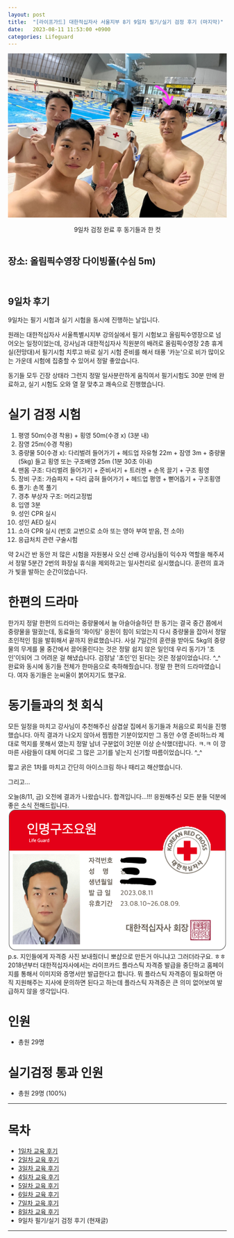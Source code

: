 ```yaml
---
layout: post
title:  "[라이프가드] 대한적십자사 서울지부 8기 9일차 필기/실기 검정 후기 (마지막)"
date:   2023-08-11 11:53:00 +0900
categories: Lifeguard
---
```


![9일차 검정 완료 후 동기들과 한 컷](https://github.com/neoroman/neoroman.github.io/raw/main/_images/lifeguard/Lifeguard-day9.jpg)
<center>9일차 검정 완료 후 동기들과 한 컷</center>

<BR />

## 장소: 올림픽수영장 다이빙풀(수심 5m)

<BR />

## 9일차 후기
9일차는 필기 시험과 실기 시험을 동시에 진행하는 날입니다.

원래는 대한적십자사 서울특별시지부 강의실에서 필기 시험보고 올림픽수영장으로 넘어오는 일정이었는데,
강사님과 대한적십자사 직원분의 배려로 올림픽수영장 2층 휴게실(전망대)서 필기시험 치루고 바로 실기 시험 준비를 해서
태풍 '카눈'으로 비가 많이오는 가운데 시험에 집중할 수 있어서 정말 좋았습니다.

동기들 모두 긴장 상태라 그런지 정말 일사분란하게 움직여서 필기시험도 30분 만에 완료하고,
실기 시험도 오와 열 잘 맞추고 쾌속으로 진행했습니다.

# 실기 검정 시험
1. 평영 50m(수경 착용) + 횡영 50m(수경 x) (3분 내)
2. 잠영 25m(수경 착용)
3. 중량물 50(수경 x): 다리벌려 들어가기 + 헤드업 자유형 22m + 잠영 3m + 중량물(5kg) 들고 횡영 또는 구조배영 25m (1분 30초 이내)
4. 맨몸 구조: 다리벌려 들어가기 + 준비서기 + 트러젠 + 손목 끌기 + 구조 횡영
5. 장비 구조: 가슴파지 + 다리 굽혀 들어가기 + 헤드업 평영 + 뻗어돕기 + 구조횡영
6. 풀기: 손목 풀기
7. 경추 부상자 구조: 머리고정법
8. 입영 3분
9. 성인 CPR 실시
10. 성인 AED 실시
11. 소아 CPR 실시 (번호 교번으로 소아 또는 영아 부여 받음, 전 소아)
12. 응급처치 관련 구술시험

약 2시간 반 동안 저 많은 시험을 자원봉사 오신 선배 강사님들이 익수자 역할을 해주셔서
정말 5분간 2번의 화장실 휴식을 제외하고는 일사천리로 실시했습니다.
훈련의 효과가 빛을 발하는 순간이었습니다.

# 한편의 드라마
한가지 정말 한편의 드라마는 중량물에서 늘 아슬아슬하던 한 동기는 결국 중간 쯤에서 중량물을 떨궜는데,
동료들의 '화이팅' 응원이 힘이 되었는지 다시 중량물을 잡아서 정말 초인적인 힘을 발휘해서 끝까지 완료했습니다.
사실 7일간의 훈련을 받아도 5kg의 중량물의 무게를 물 중간에서 끌어올린다는 것은 정말 쉽지 않은 일인데
우리 동기가 '초인'이되어 그 어려운 걸 해냈습니다. 검정날 '초인'인 된다는 것은 정설이었습니다. ^_^
완료와 동시에 동기들 전체가 한마음으로 축하해줬습니다.
정말 한 편의 드라마였습니다. 여자 동기들은 눈씨울이 붉어지기도 했구요.

# 동기들과의 첫 회식
모든 일정을 마치고 강사님이 추천해주신 삼겹살 집에서 동기들과 처음으로 회식을 진행했습니다.
아직 결과가 나오지 않아서 찜찜한 기분이었지만 그 동안 수영 준비하느라 제대로 먹지를 못해서 였는지 정말
남녀 구분없이 3인분 이상 순삭했더랍니다. ㅋ.ㅋ
이 깡마른 사람들이 대체 어디로 그 많은 고기를 넣는지 신기할 따름이었습니다. ^_^

짧고 굵은 1차를 마치고 간단히 아이스크림 하나 때리고 해산했습니다.

그리고...

오늘(8/11, 금) 오전에 결과가 나왔습니다. 
        합격입니다...!!!
응원해주신 모든 분들 덕분에 좋은 소식 전해드립니다.
<br />
![라이프가드 자격증](https://github.com/neoroman/neoroman.github.io/raw/main/_images/lifeguard/Lifeguard-day9-1.png)
<br />
p.s. 지인들에게 자격증 사진 보내줬더니 뽀샵으로 만든거 아니냐고 그러더라구요. ㅎㅎ
<br />
2018년부터 대한적십자사에서는 라이프카드 플라스틱 자격증 발급을 중단하고 홈페이지를 통해서 이미지와 증명서만 발급한다고 합니다. 뭐 플라스틱 자격증이 필요하면 아직 지원해주는 지사에 문의하면 된다고 하는데 플라스틱 자격증은 큰 의미 없어보여 발급하지 않을 생각입니다.

# 인원
 - 총원 29명

# 실기검정 통과 인원
 - 총원 29명 (100%)


---
# 목차
- [1일차 교육 후기][day-1]
- [2일차 교육 후기][day-2]
- [3일차 교육 후기][day-3]
- [4일차 교육 후기][day-4]
- [5일차 교육 후기][day-5]
- [6일차 교육 후기][day-6]
- [7일차 교육 후기][day-7]
- [8일차 교육 후기][day-8]
- 9일차 필기/실기 검정 후기 (현재글)

---

[day-1]: /RedCross-Lifeguard-day1
[day-2]: /RedCross-Lifeguard-day2
[day-3]: /RedCross-Lifeguard-day3
[day-4]: /RedCross-Lifeguard-day4
[day-5]: /RedCross-Lifeguard-day5
[day-6]: /RedCross-Lifeguard-day6
[day-7]: /RedCross-Lifeguard-day7
[day-8]: /RedCross-Lifeguard-day8
[day-9]: /RedCross-Lifeguard-day9

